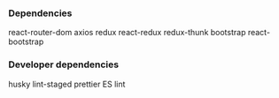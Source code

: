 ### Dependencies
react-router-dom
axios
redux
react-redux
redux-thunk
bootstrap
react-bootstrap

### Developer dependencies
husky
lint-staged
prettier
ES lint


